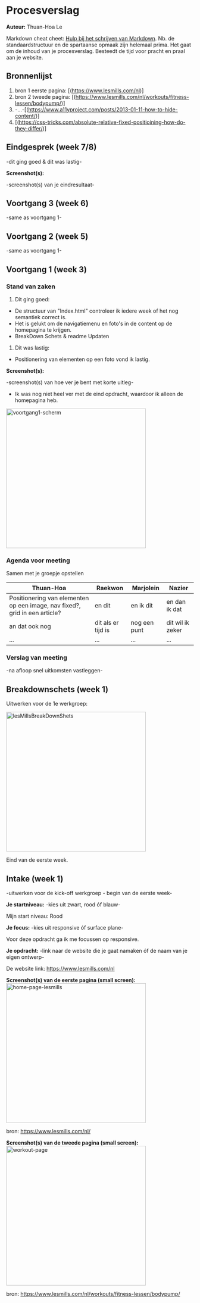 # Procesverslag
**Auteur:** Thuan-Hoa Le

Markdown cheat cheet: [Hulp bij het schrijven van Markdown](https://github.com/adam-p/markdown-here/wiki/Markdown-Cheatsheet). Nb. de standaardstructuur en de spartaanse opmaak zijn helemaal prima. Het gaat om de inhoud van je procesverslag. Besteedt de tijd voor pracht en praal aan je website.



## Bronnenlijst
1. bron 1 eerste pagina: [(https://www.lesmills.com/nl)]
2. bron 2 tweede pagina: [(https://www.lesmills.com/nl/workouts/fitness-lessen/bodypump/)]
3. -...-[(https://www.a11yproject.com/posts/2013-01-11-how-to-hide-content/)]
4. [(https://css-tricks.com/absolute-relative-fixed-positioining-how-do-they-differ/)]



## Eindgesprek (week 7/8)

-dit ging goed & dit was lastig-

**Screenshot(s):**

-screenshot(s) van je eindresultaat-



## Voortgang 3 (week 6)

-same as voortgang 1-



## Voortgang 2 (week 5)

-same as voortgang 1-



## Voortgang 1 (week 3)

### Stand van zaken

1. Dit ging goed:
* De structuur van "Index.html" controleer ik iedere week of het nog semantiek correct is.
* Het is gelukt om de navigatiemenu en foto's in de content op de homepagina te krijgen.
* BreakDown Schets & readme Updaten

1. Dit was lastig:
* Positionering van elementen op een foto vond ik lastig.


**Screenshot(s):**

-screenshot(s) van hoe ver je bent met korte uitleg-
* Ik was nog niet heel ver met de eind opdracht, waardoor ik alleen de homepagina heb.

<img src="images/readme/voortgang1.png" width="375px" alt="voortgang1-scherm">

### Agenda voor meeting

Samen met je groepje opstellen

| Thuan-Hoa      | Raekwon            | Marjolein    | Nazier           |
| ---            | ---                | ---          | ---              |
| Positionering van elementen op een image, nav fixed?, grid in een article?| en dit             | en ik dit    | en dan ik dat    |
| an dat ook nog | dit als er tijd is | nog een punt | dit wil ik zeker |
| ...            | ...                | ...          | ...              |

### Verslag van meeting

-na afloop snel uitkomsten vastleggen-



## Breakdownschets (week 1)
Uitwerken voor de 1e werkgroep:

<img src="images/readme/lesMillsBreakdownschets-1.png" width="375px" alt="lesMillsBreakDownShets">

Eind van de eerste week.



## Intake (week 1)
-uitwerken voor de kick-off werkgroep - begin van de eerste week-

**Je startniveau:** -kies uit zwart, rood óf blauw-

Mijn start niveau: Rood

**Je focus:** -kies uit responsive óf surface plane-

Voor deze opdracht ga ik me focussen op responsive.

**Je opdracht:** -link naar de website die je gaat namaken óf de naam van je eigen ontwerp-

De website link: https://www.lesmills.com/nl

**Screenshot(s) van de eerste pagina (small screen):**
<img src="images/intake/lesMillsHome.png" width="375px" alt="home-page-lesmills">

bron: https://www.lesmills.com/nl/

**Screenshot(s) van de tweede pagina (small screen):**
<img src="images/intake/lesMillsBp.png" width="375px" alt="workout-page">

bron: https://www.lesmills.com/nl/workouts/fitness-lessen/bodypump/
